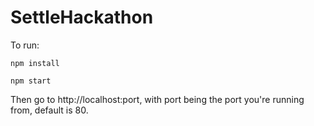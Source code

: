 # SettleHackathon

To run: 

`npm install`

`npm start`

Then go to http://localhost:port, with port being the port you're running from, default is 80.
